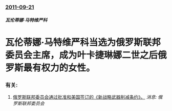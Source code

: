 ### [2011-09-21](/news/2011/09/21/index.md)

##### 瓦伦蒂娜·马特维严科
# 瓦伦蒂娜·马特维严科当选为俄罗斯联邦委员会主席，成为叶卡捷琳娜二世之后俄罗斯最有权力的女性。




### 有关:

1. [俄罗斯联邦委员会通过批准和美国签订的《新战略武器削减条约》。](/news/2011/01/26/俄罗斯联邦委员会通过批准和美国签订的-新战略武器削减条约.md) _消息: 俄罗斯联邦委员会_
